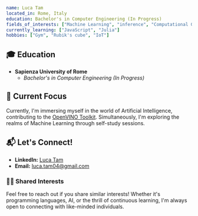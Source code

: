 ```yaml
name: Luca Tam
located_in: Rome, Italy
education: Bachelor's in Computer Engineering (In Progress)
fields_of_interests: ["Machine Learning", "inference", "Computational Geometry - CGAL", "Neural Network", "ns3"]
currently_learning: ["JavaScript", "Julia"]
hobbies: ["Gym", "Rubik's cube", "IoT"]
```

## 🎓 Education
- **Sapienza University of Rome**
  - *Bachelor's in Computer Engineering (In Progress)*

## 🚀 Current Focus
Currently, I'm immersing myself in the world of Artificial Intelligence, contributing to the [OpenVINO Toolkit](https://github.com/openvinotoolkit/openvino). Simultaneously, I'm exploring the realms of Machine Learning through self-study sessions.

## 📬 Let's Connect!
- **LinkedIn:** [Luca Tam](https://www.linkedin.com/in/luca-tam-a1b0b9285/)
- **Email:** luca.tam04@gmail.com

### 👯‍♂️ Shared Interests
Feel free to reach out if you share similar interests! Whether it's programming languages, AI, or the thrill of continuous learning, I'm always open to connecting with like-minded individuals.
